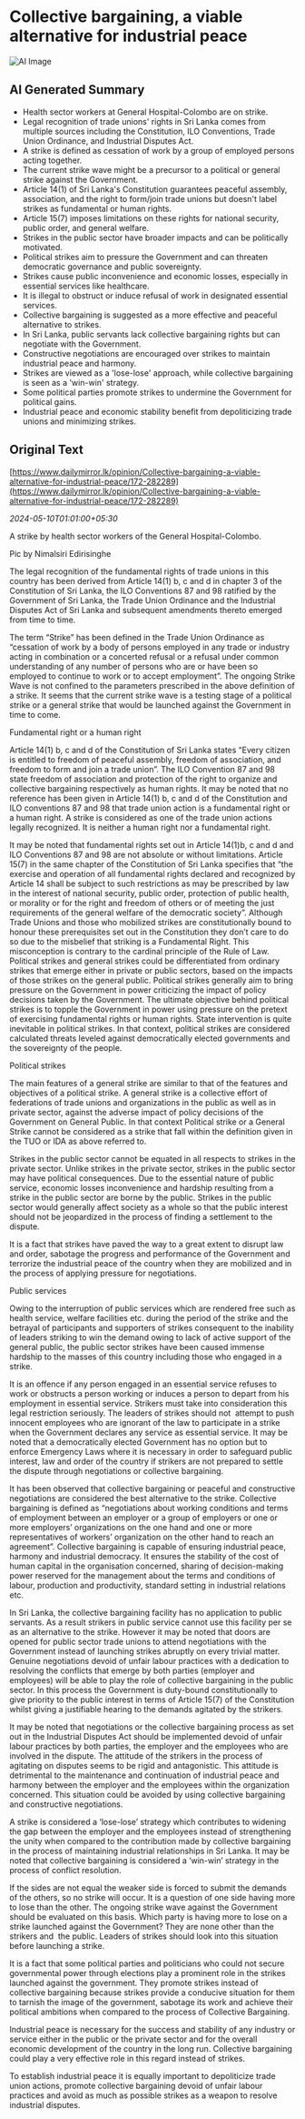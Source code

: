 # Collective bargaining, a viable alternative for industrial peace

![AI Image](ai_image.png)

## AI Generated Summary

- Health sector workers at General Hospital-Colombo are on strike.
- Legal recognition of trade unions' rights in Sri Lanka comes from multiple sources including the Constitution, ILO Conventions, Trade Union Ordinance, and Industrial Disputes Act.
- A strike is defined as cessation of work by a group of employed persons acting together.
- The current strike wave might be a precursor to a political or general strike against the Government.
- Article 14(1) of Sri Lanka's Constitution guarantees peaceful assembly, association, and the right to form/join trade unions but doesn't label strikes as fundamental or human rights.
- Article 15(7) imposes limitations on these rights for national security, public order, and general welfare.
- Strikes in the public sector have broader impacts and can be politically motivated.
- Political strikes aim to pressure the Government and can threaten democratic governance and public sovereignty.
- Strikes cause public inconvenience and economic losses, especially in essential services like healthcare.
- It is illegal to obstruct or induce refusal of work in designated essential services.
- Collective bargaining is suggested as a more effective and peaceful alternative to strikes.
- In Sri Lanka, public servants lack collective bargaining rights but can negotiate with the Government.
- Constructive negotiations are encouraged over strikes to maintain industrial peace and harmony.
- Strikes are viewed as a 'lose-lose' approach, while collective bargaining is seen as a 'win-win' strategy.
- Some political parties promote strikes to undermine the Government for political gains.
- Industrial peace and economic stability benefit from depoliticizing trade unions and minimizing strikes.

## Original Text

[https://www.dailymirror.lk/opinion/Collective-bargaining-a-viable-alternative-for-industrial-peace/172-282289](https://www.dailymirror.lk/opinion/Collective-bargaining-a-viable-alternative-for-industrial-peace/172-282289)

*2024-05-10T01:01:00+05:30*

A strike by health sector workers of the General Hospital-Colombo.

Pic by Nimalsiri Edirisinghe 

The legal recognition of the fundamental rights of trade unions in this country has been derived from Article 14(1) b, c and d in chapter 3 of the Constitution of Sri Lanka, the ILO Conventions 87 and 98 ratified by the Government of Sri Lanka, the Trade Union Ordinance and the Industrial Disputes Act of Sri Lanka and subsequent amendments thereto emerged from time to time. 

The term “Strike” has been defined in the Trade Union Ordinance as “cessation of work by a body of persons employed in any trade or industry acting in combination or a concerted refusal or a refusal under common understanding of any number of persons who are or have been so employed to continue to work or to accept employment”. The ongoing Strike Wave is not confined to the parameters prescribed in the above definition of a strike. It seems that the current strike wave is a testing stage of a political strike or a general strike that would be launched against the Government in time to come.

Fundamental right or a human right

Article 14(1) b, c and d of the Constitution of Sri Lanka states “Every citizen is entitled to freedom of peaceful assembly, freedom of association, and freedom to form and join a trade union”. The ILO Convention 87 and 98 state freedom of association and protection of the right to organize and collective bargaining respectively as human rights. It may be noted that no reference has been given in Article 14(1) b, c and d of the Constitution and ILO conventions 87 and 98 that trade union action is a fundamental right or a human right. A strike is considered as one of the trade union actions legally recognized. It is neither a human right nor a fundamental right. 

It may be noted that fundamental rights set out in Article 14(1)b, c and d and ILO Conventions 87 and 98 are not absolute or without limitations. Article 15(7) in the same chapter of the Constitution of Sri Lanka specifies that “the exercise and operation of all fundamental rights declared and recognized by Article 14 shall be subject to such restrictions as may be prescribed by law in the interest of national security, public order, protection of public health, or morality or for the right and freedom of others or of meeting the just requirements of the general welfare of the democratic society”. Although Trade Unions and those who mobilized strikes are constitutionally bound to honour these prerequisites set out in the Constitution they don’t care to do so due to the misbelief that striking is a Fundamental Right. This misconception is contrary to the cardinal principle of the Rule of Law.  Political strikes and general strikes could be differentiated from ordinary strikes that emerge either in private or public sectors, based on the impacts of those strikes on the general public. Political strikes generally aim to bring pressure on the Government in power criticizing the impact of policy decisions taken by the Government. The ultimate objective behind political strikes is to topple the Government in power using pressure on the pretext of exercising fundamental rights or human rights. State intervention is quite inevitable in political strikes. In that context, political strikes are considered calculated threats leveled against democratically elected governments and the sovereignty of the people. 

Political strikes 

The main features of a general strike are similar to that of the features and objectives of a political strike. A general strike is a collective effort of federations of trade unions and organizations in the public as well as in private sector, against the adverse impact of policy decisions of the Government on General Public. In that context Political strike or a General Strike cannot be considered as a strike that fall within the definition given in the TUO or IDA as above referred to. 

Strikes in the public sector cannot be equated in all respects to strikes in the private sector. Unlike strikes in the private sector, strikes in the public sector may have political consequences. Due to the essential nature of public service, economic losses inconvenience and hardship resulting from a strike in the public sector are borne by the public. Strikes in the public sector would generally affect society as a whole so that the public interest should not be jeopardized in the process of finding a settlement to the dispute. 

It is a fact that strikes have paved the way to a great extent to disrupt law and order, sabotage the progress and performance of the Government and terrorize the industrial peace of the country when they are mobilized and in the process of applying pressure for negotiations. 

Public services 

Owing to the interruption of public services which are rendered free such as health service, welfare facilities etc. during the period of the strike and the betrayal of participants and supporters of strikes consequent to the inability of leaders striking to win the demand owing to lack of active support of the general public, the public sector strikes have been caused immense hardship to the masses of this country including those who engaged in a strike. 

It is an offence if any person engaged in an essential service refuses to work or obstructs a person working or induces a person to depart from his employment in essential service. Strikers must take into consideration this legal restriction seriously. The leaders of strikes should not  attempt to push innocent employees who are ignorant of the law to participate in a strike when the Government declares any service as essential service. It may be noted that a democratically elected Government has no option but to enforce Emergency Laws where it is necessary in order to safeguard public interest, law and order of the country if strikers are not prepared to settle the dispute through negotiations or collective bargaining. 

It has been observed that collective bargaining or peaceful and constructive negotiations are considered the best alternative to the strike. Collective bargaining is defined as “negotiations about working conditions and terms of employment between an employer or a group of employers or one or more employers’ organizations on the one hand and one or more representatives of workers’ organization on the other hand to reach an agreement”. Collective bargaining is capable of ensuring industrial peace, harmony and industrial democracy. It ensures the stability of the cost of human capital in the organisation concerned, sharing of decision-making power reserved for the management about the terms and conditions of labour, production and productivity, standard setting in industrial relations etc. 

In Sri Lanka, the collective bargaining facility has no application to public servants. As a result strikers in public service cannot use this facility per se as an alternative to the strike. However it may be noted that doors are opened for public sector trade unions to attend negotiations with the Government instead of launching strikes abruptly on every trivial matter. Genuine negotiations devoid of unfair labour practices with a dedication to resolving the conflicts that emerge by both parties (employer and employees) will be able to play the role of collective bargaining in the public sector. In this process the Government is duty-bound constitutionally to give priority to the public interest in terms of Article 15(7) of the Constitution whilst giving a justifiable hearing to the demands agitated by the strikers. 

It may be noted that negotiations or the collective bargaining process as set out in the Industrial Disputes Act should be implemented devoid of unfair labour practices by both parties, the employer and the employees who are involved in the dispute. The attitude of the strikers in the process of agitating on disputes seems to be rigid and antagonistic. This attitude is detrimental to the maintenance and continuation of industrial peace and harmony between the employer and the employees within the organization concerned. This situation could be avoided by using collective bargaining and constructive negotiations.  

A strike is considered a ‘lose-lose’ strategy which contributes to widening  the gap between the employer and the employees instead of strengthening the unity when compared to the contribution made by collective bargaining in the process of maintaining industrial relationships in Sri Lanka. It may be noted that collective bargaining is considered a ‘win-win’ strategy in the process of conflict resolution.

If the sides are not equal the weaker side is forced to submit the demands of the others, so no strike will occur. It is a question of one side having more to lose than the other. The ongoing strike wave against the Government should be evaluated on this basis. Which party is having more to lose on a strike launched against the Government? They are none other than the strikers and  the public. Leaders of strikes should look into this situation before launching a strike. 

It is a fact that some political parties and politicians who could not secure governmental power through elections play a prominent role in the strikes launched against the government. They promote strikes instead of collective bargaining because strikes provide a conducive situation for them to tarnish the image of the government, sabotage its work and achieve their political ambitions when compared to the process of Collective Bargaining. 

Industrial peace is necessary for the success and stability of any industry or service either in the public or the private sector and for the overall economic development of the country in the long run. Collective bargaining could play a very effective role in this regard instead of strikes. 

To establish industrial peace it is equally important to depoliticize trade union actions, promote collective bargaining devoid of unfair labour practices and avoid as much as possible strikes as a weapon to resolve industrial disputes.

